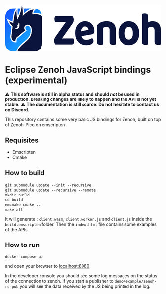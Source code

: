 <img src="https://raw.githubusercontent.com/eclipse-zenoh/zenoh/master/zenoh-dragon.png" height="150">


# Eclipse Zenoh JavaScript bindings (experimental)

:warning: **This software is still in alpha status and should _not_ be used in production. Breaking changes are likely to happen and the API is not yet stable.**
:warning: **The documentation is still scarce. Do not hesitate to contact us on Discord.**

This repository contains some very basic JS bindings for Zenoh, built on top of Zenoh-Pico on emscripten

## Requisites

- Emscripten
- Cmake

## How to build

```
git submodule update --init --recursive
git submodule update --recursive --remote
mkdir build
cd build
emcmake cmake ..
make all
```

It will generate : `client.wasm`, `client.worker.js` and `client.js` inside the `build.emscripten` folder.
Then the `index.html` file contains some examples of the APIs.

## How to run

```
docker compose up

```

and open your browser to [localhost:8080](http://localhost:8080)

In the developer console you should see some log messages on the status of the connection to zenoh.
If you start a publisher to `demo/example/zenoh-rs-pub` you will see the data received by the JS being printed in the log.